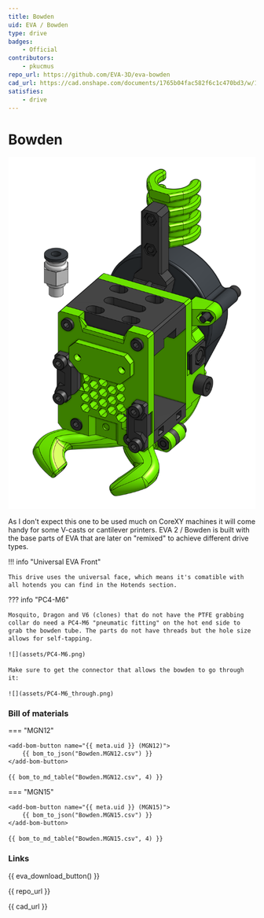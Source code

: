 ```yaml
---
title: Bowden
uid: EVA / Bowden
type: drive
badges:
    - Official
contributors: 
    - pkucmus
repo_url: https://github.com/EVA-3D/eva-bowden
cad_url: https://cad.onshape.com/documents/1765b04fac582f6c1c470bd3/w/1cc31596374d6ce51cd23fa9/e/97f38bca98acd8d24f463d78
satisfies:
    - drive
---
```

# Bowden

![preview](assets/Bowden.png)

As I don't expect this one to be used much on CoreXY machines it will come handy for some V-casts or cantilever printers. EVA 2 / Bowden is built with the base parts of EVA that are later on "remixed" to achieve different drive types.

!!! info "Universal EVA Front"

    This drive uses the universal face, which means it's comatible with all hotends you can find in the Hotends section.

??? info "PC4-M6"

    Mosquito, Dragon and V6 (clones) that do not have the PTFE grabbing collar do need a PC4-M6 "pneumatic fitting" on the hot end side to grab the bowden tube. The parts do not have threads but the hole size allows for self-tapping.

    ![](assets/PC4-M6.png)

    Make sure to get the connector that allows the bowden to go through it:

    ![](assets/PC4-M6_through.png)

### Bill of materials


=== "MGN12"

    <add-bom-button name="{{ meta.uid }} (MGN12)">
        {{ bom_to_json("Bowden.MGN12.csv") }}
    </add-bom-button>
    
    {{ bom_to_md_table("Bowden.MGN12.csv", 4) }}


=== "MGN15"

    <add-bom-button name="{{ meta.uid }} (MGN15)">
        {{ bom_to_json("Bowden.MGN15.csv") }}
    </add-bom-button>
    
    {{ bom_to_md_table("Bowden.MGN15.csv", 4) }}


### Links

{{ eva_download_button() }}

{{ repo_url }}

{{ cad_url }}
